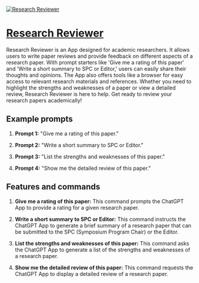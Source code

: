 [![Research Reviewer](https://files.oaiusercontent.com/file-KbOC0A36PgMS25wc29k73q7o?se=2123-10-17T16%3A35%3A44Z&sp=r&sv=2021-08-06&sr=b&rscc=max-age%3D31536000%2C%20immutable&rscd=attachment%3B%20filename%3D062c7bb8-c530-40d1-8a37-c46cf5525400.png&sig=30Nudu3k2mWSFD52fd0Xr/IAbIRG/pmQlCTbJxVz2Xs%3D)](https://chat.openai.com/g/g-rMiwNjjai-research-reviewer)

# [Research Reviewer](https://chat.openai.com/g/g-rMiwNjjai-research-reviewer)

Research Reviewer is an App designed for academic researchers. It allows users to write paper reviews and provide feedback on different aspects of a research paper. With prompt starters like 'Give me a rating of this paper' and 'Write a short summary to SPC or Editor,' users can easily share their thoughts and opinions. The App also offers tools like a browser for easy access to relevant research materials and references. Whether you need to highlight the strengths and weaknesses of a paper or view a detailed review, Research Reviewer is here to help. Get ready to review your research papers academically!

## Example prompts

1. **Prompt 1:** "Give me a rating of this paper."

2. **Prompt 2:** "Write a short summary to SPC or Editor."

3. **Prompt 3:** "List the strengths and weaknesses of this paper."

4. **Prompt 4:** "Show me the detailed review of this paper."

## Features and commands

1. **Give me a rating of this paper:** This command prompts the ChatGPT App to provide a rating for a given research paper.

2. **Write a short summary to SPC or Editor:** This command instructs the ChatGPT App to generate a brief summary of a research paper that can be submitted to the SPC (Symposium Program Chair) or the Editor.

3. **List the strengths and weaknesses of this paper:** This command asks the ChatGPT App to generate a list of the strengths and weaknesses of a research paper.

4. **Show me the detailed review of this paper:** This command requests the ChatGPT App to display a detailed review of a research paper.